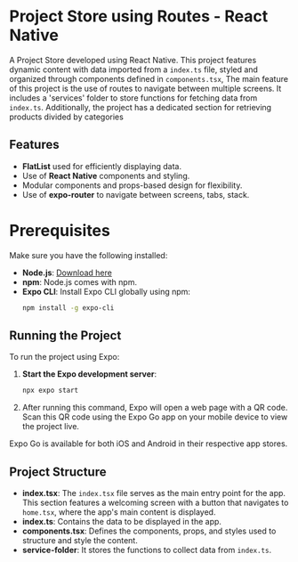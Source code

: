 # Project Store using Routes - React Native

A Project Store developed using React Native. This project features dynamic content with data imported from a `index.ts` file, styled and organized through components defined in `components.tsx`, The main feature of this project is the use of routes to navigate between multiple screens. It includes a 'services' folder to store functions for fetching data from `index.ts`. Additionally, the project has a dedicated section for retrieving products divided by categories
## Features

- **FlatList** used for efficiently displaying data.
- Use of **React Native** components and styling.
- Modular components and props-based design for flexibility.
- Use of **expo-router** to navigate between screens, tabs, stack.

# Prerequisites

Make sure you have the following installed:

- **Node.js**: [Download here](https://nodejs.org/)
- **npm**: Node.js comes with npm.
- **Expo CLI**: Install Expo CLI globally using npm:
  ```bash
  npm install -g expo-cli
  
## Running the Project
To run the project using Expo:

1. **Start the Expo development server**:
   ```bash
   npx expo start
 2. After running this command, Expo will open a web page with a QR code. Scan this QR code using the Expo Go app on your mobile device to view the project live.

 Expo Go is available for both iOS and Android in their respective app stores.

## Project Structure
- **index.tsx**: The `index.tsx` file serves as the main entry point for the app. This section features a welcoming screen with a button that navigates to `home.tsx`, where the app's main content is displayed.
- **index.ts**: Contains the data to be displayed in the app.
- **components.tsx**: Defines the components, props, and styles used to structure and style the content.
- **service-folder**: It stores the functions to collect data from `index.ts`.
